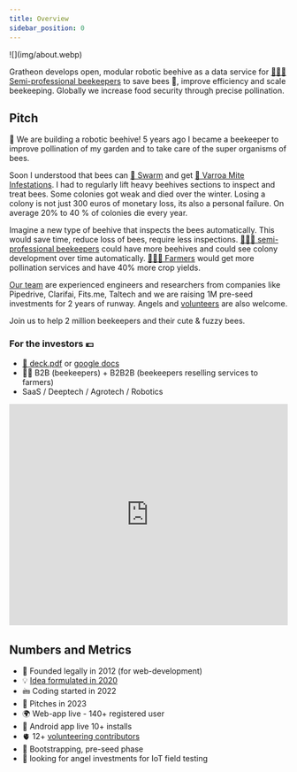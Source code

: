 ```yaml
---
title: Overview
sidebar_position: 0
---
```

<div style={{ height:150, overflow:"hidden", verticalAlign:"middle", marginBottom:10, borderRadius:5 }}><div style={{ marginTop: "-10%" }}>
![](img/about.webp)
</div></div>

Gratheon develops open, modular robotic beehive as a data service for [👨🏻‍🚀 Semi-professional beekeepers](products/clients/👨🏻‍🚀%20Semi-professional%20beekeepers.md) to save bees 🐝, improve efficiency and scale beekeeping. Globally we increase food security through precise pollination.


## Pitch
📢 We are building a robotic beehive! 5 years ago I became a beekeeper to improve pollination of my garden and to take care of the super organisms of bees.

Soon I understood that bees can [🧶 Swarm](./🌨️%20Problems/🧶%20Swarming.md) and get [🦀 Varroa Mite Infestations](./🌨️%20Problems/🦀%20Infestations.md). 
I had to regularly lift heavy beehives sections to inspect and treat bees.
Some colonies got weak and died over the winter. 
Losing a colony is not just 300 euros of monetary loss, its also a personal failure. 
On average 20% to 40 % of colonies die every year.

Imagine a new type of beehive that inspects the bees automatically.
This would save time, reduce loss of bees, require less inspections.
[👨🏻‍🚀 semi-professional beekeepers](./products/clients/👨🏻‍🚀%20Semi-professional%20beekeepers.md) could have more beehives and could see colony development over time automatically. 
[🧑🏻‍🌾 Farmers](products/clients/🧑🏻‍🌾%20Farmers.md) would get more pollination services and have 40% more crop yields.

[Our team](company/Team/index.md) are experienced engineers and researchers from companies like Pipedrive, Clarifai, Fits.me, Taltech and we are raising 1M pre-seed investments for 2 years of runway. Angels and [volunteers](❤️‍🔥%20Volunteers.md) are also welcome.

Join us to help 2 million beekeepers and their cute & fuzzy bees.


### For the investors 💶
- [📑 deck.pdf](../static/deck.pdf) or [google docs](https://docs.google.com/presentation/d/e/2PACX-1vRAO6JHPczQ2u8Z8ph3g7oa2UPk_0gzV-BpPC30R0AFjAL-1Bqqhrum59NEHlI7lCSbyurKZiu8-JuO/pub?start=false&loop=false&delayms=3000)
- 💁🏻 B2B (beekeepers) + B2B2B (beekeepers reselling services to farmers)
- SaaS / Deeptech / Agrotech / Robotics


<iframe width="100%" height="400" src="https://www.youtube.com/embed/izgi6leXStc?si=mFaBpPZ86gziyd9X" title="YouTube video player" frameborder="0" allow="accelerometer; autoplay; clipboard-write; encrypted-media; gyroscope; picture-in-picture; web-share" referrerpolicy="strict-origin-when-cross-origin" allowfullscreen></iframe>

## Numbers and Metrics

- 🐣 Founded legally in 2012 (for web-development)
- 💡 [Idea formulated in 2020](https://www.youtube.com/watch?v=gM3AJEAhmXc)
- 🖮 Coding started in 2022
- 📢 Pitches in 2023
- 🌍 Web-app live - 140+ registered user
- 📱 Android app live 10+ installs
- 🫀 12+ [volunteering contributors](❤️‍🔥%20Volunteers.md)
- 🚀 Bootstrapping, pre-seed phase
- 🪽 looking for angel investments for IoT field testing

